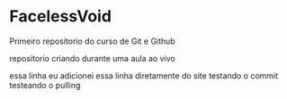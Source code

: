 # FacelessVoid
 Primeiro repositorio do curso de Git e Github

repositorio criando durante uma aula ao vivo

essa linha eu adicionei essa linha diretamente do site
testando o commit
testeando o pulling
